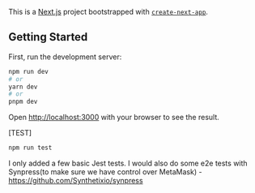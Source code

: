 This is a [Next.js](https://nextjs.org/) project bootstrapped with [`create-next-app`](https://github.com/vercel/next.js/tree/canary/packages/create-next-app).

## Getting Started

First, run the development server:

```bash
npm run dev
# or
yarn dev
# or
pnpm dev
```

Open [http://localhost:3000](http://localhost:3000) with your browser to see the result.


[TEST]
```bash
npm run test
```
I only added a few basic Jest tests. I would also do some e2e tests with Synpress(to make sure we have control over MetaMask) - https://github.com/Synthetixio/synpress
